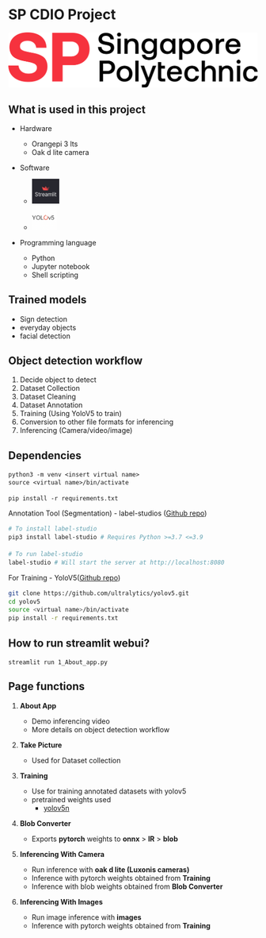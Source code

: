 # **SP CDIO Project**

![SP logo](./media/sp-logo.png)

## **What is used in this project**

- Hardware
    - Orangepi 3 lts
    - Oak d lite camera

- Software

    - <img src='./media/streamlit.jpg' width=55>
    - <img src='./media/yolov5.png'  width=50> 

- Programming language
    - Python
    - Jupyter notebook
    - Shell scripting

## **Trained models**
- Sign detection
- everyday objects
- facial detection

## **Object detection workflow**
1. Decide object to detect
2. Dataset Collection
3. Dataset Cleaning
4. Dataset Annotation
5. Training (Using YoloV5 to train)
6. Conversion to other file formats for inferencing
7. Inferencing (Camera/video/image)

## **Dependencies**
```
python3 -m venv <insert virtual name>
source <virtual name>/bin/activate

pip install -r requirements.txt
```

Annotation Tool (Segmentation) - label-studios ([Github repo](https://github.com/heartexlabs/label-studio))
```bash
# To install label-studio
pip3 install label-studio # Requires Python >=3.7 <=3.9

# To run label-studio 
label-studio # Will start the server at http://localhost:8080
```

For Training - YoloV5([Github repo](https://github.com/ultralytics/yolov5))
```bash
git clone https://github.com/ultralytics/yolov5.git
cd yolov5
source <virtual name>/bin/activate
pip install -r requirements.txt
```
## **How to run streamlit webui?**

```
streamlit run 1_About_app.py
```

## **Page functions**

1. **About App**
    - Demo inferencing video
    - More details on object detection workflow

2. **Take Picture**
    - Used for Dataset collection

3. **Training**
    - Use for training annotated datasets with yolov5
    - pretrained weights used
        - [yolov5n](https://github.com/ultralytics/yolov5/releases/download/v6.2/yolov5n.pt)

4. **Blob Converter**
    - Exports **pytorch** weights to **onnx** > **IR** > **blob** 

5. **Inferencing With Camera**
    - Run inference with **oak d lite (Luxonis cameras)**
    - Inference with pytorch weights obtained from **Training**
    - Inference with blob weights obtained from **Blob Converter**

6. **Inferencing With Images**
    - Run image inference with **images**
    - Inference with pytorch weights obtained from **Training**